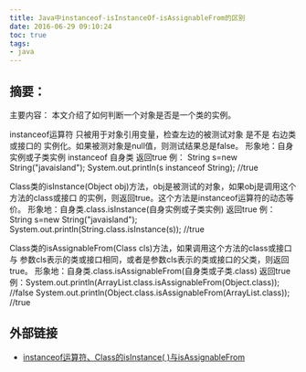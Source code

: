 ```yaml
---
title: Java中instanceof-isInstanceOf-isAssignableFrom的区别
date: 2016-06-29 09:10:24
toc: true
tags:
- java
---
```


## 摘要：
主要内容：
本文介绍了如何判断一个对象是否是一个类的实例。


>
instanceof运算符 只被用于对象引用变量，检查左边的被测试对象 是不是 右边类或接口的 实例化。如果被测对象是null值，则测试结果总是false。
形象地：自身实例或子类实例 instanceof 自身类   返回true
例： String s=new String("javaisland");
     System.out.println(s instanceof String); //true

>
Class类的isInstance(Object obj)方法，obj是被测试的对象，如果obj是调用这个方法的class或接口 的实例，则返回true。这个方法是instanceof运算符的动态等价。
形象地：自身类.class.isInstance(自身实例或子类实例)  返回true
例：String s=new String("javaisland");
    System.out.println(String.class.isInstance(s)); //true

>
Class类的isAssignableFrom(Class cls)方法，如果调用这个方法的class或接口 与 参数cls表示的类或接口相同，或者是参数cls表示的类或接口的父类，则返回true。
形象地：自身类.class.isAssignableFrom(自身类或子类.class)  返回true
例：System.out.println(ArrayList.class.isAssignableFrom(Object.class));  //false
    System.out.println(Object.class.isAssignableFrom(ArrayList.class));  //true

## 外部链接
- [instanceof运算符、Class的isInstance( )与isAssignableFrom](http://bbs.csdn.net/topics/300208631)
